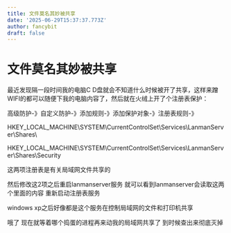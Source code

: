 ```yaml
---
title: 文件莫名其妙被共享
date: '2025-06-29T15:37:37.773Z'
author: fancybit
draft: false
---
```

<div class="header"><h1 class="single-title animate__animated animate__pulse animate__faster">文件莫名其妙被共享</h1></div>

<div class="content" id="content"><p>最近发现隔一段时间我的电脑C D盘就会不知道什么时候被开了共享，这样来蹭WIFI的都可以随便下我的电脑内容了，然后就在火绒上开了个注册表保护：</p><p>高级防护-》自定义防护-》添加规则-》添加保护对象-》注册表规则-》</p><p>HKEY_LOCAL_MACHINE\SYSTEM\CurrentControlSet\Services\LanmanServer\Shares\</p><p>HKEY_LOCAL_MACHINE\SYSTEM\CurrentControlSet\Services\LanmanServer\Shares\Security</p><p>这两项注册表是有关局域网文件共享的</p><p>然后修改这2项之后重启lanmanserver服务 就可以看到lanmanserver会读取这两个里面的内容 重新启动注册表服务</p><p>windows xp之后好像都是这个服务在控制局域网的文件和打印机共享</p><p>哦了 现在就等着哪个捣蛋的进程再来动我的局域网共享了 到时候查出来彻底灭掉</p><!-- raw HTML omitted --></div>

